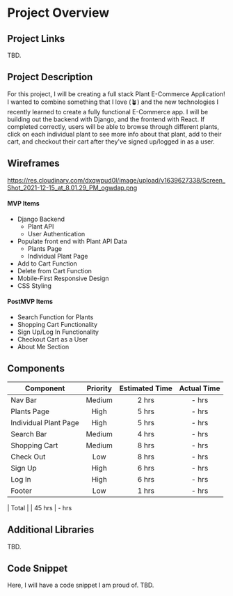 # Project Overview

## Project Links

TBD.

## Project Description

For this project, I will be creating a full stack Plant E-Commerce Application! I wanted to combine something that I love (🪴) and the new technologies I recently learned to create a fully functional E-Commerce app. I will be building out the backend with Django, and the frontend with React. If completed correctly, users will be able to browse through different plants, click on each individual plant to see more info about that plant, add to their cart, and checkout their cart after they've signed up/logged in as a user.

## Wireframes

https://res.cloudinary.com/dxqwpud0l/image/upload/v1639627338/Screen_Shot_2021-12-15_at_8.01.29_PM_ogwdap.png

#### MVP Items

- Django Backend
    - Plant API
    - User Authentication
- Populate front end with Plant API Data
    - Plants Page
    - Individual Plant Page
- Add to Cart Function
- Delete from Cart Function
- Mobile-First Responsive Design
- CSS Styling

#### PostMVP Items

- Search Function for Plants
- Shopping Cart Functionality
- Sign Up/Log In Functionality
- Checkout Cart as a User
- About Me Section

## Components

| Component | Priority | Estimated Time | Actual Time |
| --- | :---: |  :---: | :---: |
| Nav Bar | Medium | 2 hrs| - hrs | 
| Plants Page | High | 5 hrs| - hrs |
| Individual Plant Page | High | 5 hrs| - hrs |
| Search Bar | Medium | 4 hrs| - hrs |
| Shopping Cart | Medium | 8 hrs| - hrs |
| Check Out | Low | 8 hrs| - hrs |
| Sign Up | High | 6 hrs| - hrs | 
| Log In | High | 6 hrs| - hrs | 
| Footer | Low | 1 hrs| - hrs | 

| Total | | 45 hrs | - hrs

## Additional Libraries

TBD.

## Code Snippet

Here, I will have a code snippet I am proud of. TBD.